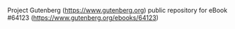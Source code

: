 Project Gutenberg (https://www.gutenberg.org) public repository for
eBook #64123 (https://www.gutenberg.org/ebooks/64123)
